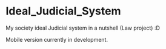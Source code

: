 # Ideal_Judicial_System
My society ideal Judicial system in a nutshell (Law project) :D

Mobile version currently in development. 
